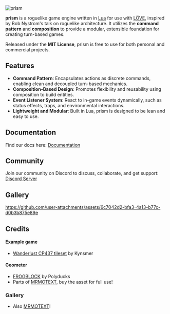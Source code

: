 <div align="center>
 <picture>
  <source media="(prefers-color-scheme: dark)" srcset="https://github.com/user-attachments/assets/75c12e71-974f-4f43-ad67-8b8438a9744e">
  <source media="(prefers-color-scheme: light)" srcset="https://github.com/user-attachments/assets/5d8a003b-e646-4e9c-a5cf-5d3799163f3f">
  <img alt="prism" src="https://github.com/user-attachments/assets/5d8a003b-e646-4e9c-a5cf-5d3799163f3f">
 </picture>
</div>

**prism** is a roguelike game engine written in [Lua](https://www.lua.org/) for use with [LÖVE](https://love2d.org/), inspired by Bob Nystrom's talk on roguelike architecture. It utilizes the **command pattern** and **composition** to provide a modular, extensible foundation for creating turn-based games.

Released under the **MIT License**, prism is free to use for both personal and commercial projects.

## Features

- **Command Pattern**: Encapsulates actions as discrete commands, enabling clean and decoupled turn-based mechanics.
- **Composition-Based Design**: Promotes flexibility and reusability using composition to build entities.
- **Event Listener System**: React to in-game events dynamically, such as status effects, traps, and environmental interactions.
- **Lightweight and Modular**: Built in Lua, prism is designed to be lean and easy to use.

## Documentation

Find our docs here: [Documentation](https://prismrl.github.io/prism/)

## Community

Join our community on Discord to discuss, collaborate, and get support:  
[Discord Server](https://discord.gg/rSmzekJe)

## Gallery



https://github.com/user-attachments/assets/6c7042d2-bfa3-4a13-b77c-d0b3b875e89e



## Credits

#### Example game

- [Wanderlust CP437 tileset](http://bay12forums.com/smf/index.php?topic=145362.0) by Kynsmer

#### Geometer

- [FROGBLOCK](https://polyducks.itch.io/frogblock) by Polyducks
- Parts of [MRMOTEXT](https://mrmotarius.itch.io/mrmotext), buy the asset for full use!

### Gallery
- Also [MRMOTEXT](https://mrmotarius.itch.io/mrmotext)!
